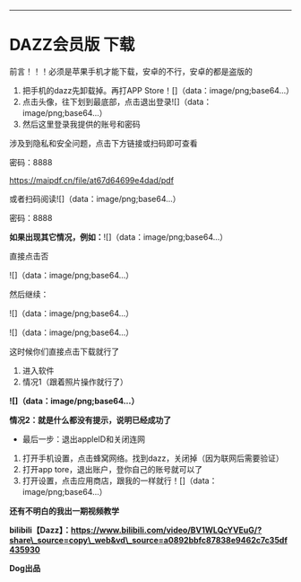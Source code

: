 ---
# DAZZ会员版 下载

前言！！！必须是苹果手机才能下载，安卓的不行，安卓的都是盗版的

1. 把手机的dazz先卸载掉。再打APP Store！[]（data：image/png;base64...）
2. 点击头像，往下划到最底部，点击退出登录![]（data：image/png;base64...）
3. 然后这里登录我提供的账号和密码

涉及到隐私和安全问题，点击下方链接或扫码即可查看

密码：8888

<https://maipdf.cn/file/at67d64699e4dad/pdf>

或者扫码阅读![]（data：image/png;base64...）

密码：8888

**如果出现其它情况，例如：**![]（data：image/png;base64...）

直接点击否

![]（data：image/png;base64...）

然后继续：

![]（data：image/png;base64...）

![]（data：image/png;base64...）

这时候你们直接点击下载就行了

1. 进入软件
2. 情况1（跟着照片操作就行了）

**![]（data：image/png;base64...）**

**情况2：就是什么都没有提示，说明已经成功了**

* 最后一步：退出appleID和关闭连网
 1. 打开手机设置，点击蜂窝网络。找到dazz，关闭掉（因为联网后需要验证）
 2. 打开app tore，退出账户，登你自己的账号就可以了
 3. 打开设置，点击应用商店，跟我的一样就行！[]（data：image/png;base64...）

**还有不明白的我出一期视频教学**

**bilibili【Dazz】：https://www.bilibili.com/video/BV1WLQcYVEuG/?share\_source=copy\_web&vd\_source=a0892bbfc87838e9462c7c35df435930**

**Dog出品**
